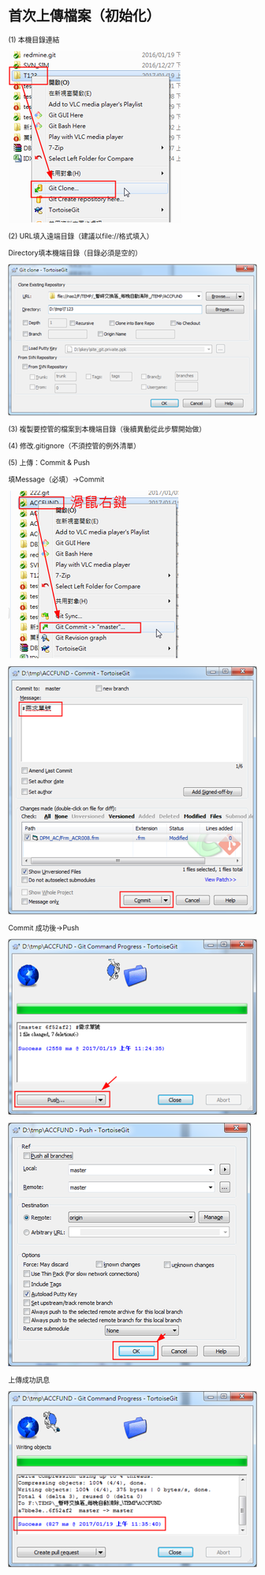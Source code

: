 # 首次上傳檔案（初始化）

\(1\)    本機目錄連結

![](/assets/170322-1814.png)

\(2\)    URL填入遠端目錄（建議以file://格式填入）

Directory填本機端目錄（目錄必須是空的）

![](/assets/170322-1815.png)

\(3\)    複製要控管的檔案到本機端目錄（後續異動從此步驟開始做）

\(4\)    修改.gitignore（不須控管的例外清單）

\(5\)    上傳：Commit & Push

填Message（必填）→Commit

![](/assets/170322-1817.png)

![](/assets/170322-1817A.png)

Commit 成功後→Push

![](/assets/170322-1819.png)

![](/assets/170322-1820.png)

上傳成功訊息

![](/assets/170322-1820A.png)

